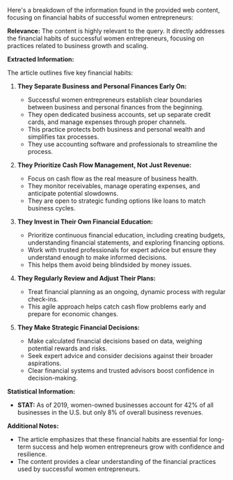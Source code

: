 Here's a breakdown of the information found in the provided web content, focusing on financial habits of successful women entrepreneurs:

**Relevance:** The content is highly relevant to the query. It directly addresses the financial habits of successful women entrepreneurs, focusing on practices related to business growth and scaling.

**Extracted Information:**

The article outlines five key financial habits:

1.  **They Separate Business and Personal Finances Early On:**
    *   Successful women entrepreneurs establish clear boundaries between business and personal finances from the beginning.
    *   They open dedicated business accounts, set up separate credit cards, and manage expenses through proper channels.
    *   This practice protects both business and personal wealth and simplifies tax processes.
    *   They use accounting software and professionals to streamline the process.

2.  **They Prioritize Cash Flow Management, Not Just Revenue:**
    *   Focus on cash flow as the real measure of business health.
    *   They monitor receivables, manage operating expenses, and anticipate potential slowdowns.
    *   They are open to strategic funding options like loans to match business cycles.

3.  **They Invest in Their Own Financial Education:**
    *   Prioritize continuous financial education, including creating budgets, understanding financial statements, and exploring financing options.
    *   Work with trusted professionals for expert advice but ensure they understand enough to make informed decisions.
    *   This helps them avoid being blindsided by money issues.

4.  **They Regularly Review and Adjust Their Plans:**
    *   Treat financial planning as an ongoing, dynamic process with regular check-ins.
    *   This agile approach helps catch cash flow problems early and prepare for economic changes.

5.  **They Make Strategic Financial Decisions:**
    *   Make calculated financial decisions based on data, weighing potential rewards and risks.
    *   Seek expert advice and consider decisions against their broader aspirations.
    *   Clear financial systems and trusted advisors boost confidence in decision-making.

**Statistical Information:**

*   **STAT:** As of 2019, women-owned businesses account for 42% of all businesses in the U.S. but only 8% of overall business revenues.

**Additional Notes:**

*   The article emphasizes that these financial habits are essential for long-term success and help women entrepreneurs grow with confidence and resilience.
*   The content provides a clear understanding of the financial practices used by successful women entrepreneurs.
